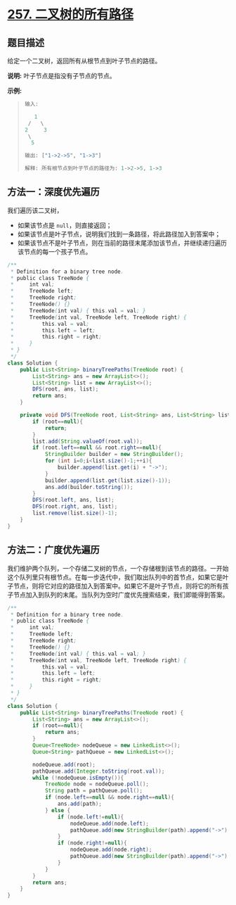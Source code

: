 # [257. 二叉树的所有路径](https://leetcode-cn.com/problems/binary-tree-paths/)

## 题目描述

给定一个二叉树，返回所有从根节点到叶子节点的路径。

**说明:** 叶子节点是指没有子节点的节点。

**示例:**

> ```java
> 输入:
> 
>    1
>  /   \
> 2     3
>  \
>   5
> 
> 输出: ["1->2->5", "1->3"]
> 
> 解释: 所有根节点到叶子节点的路径为: 1->2->5, 1->3
> ```
>
> 

## 方法一：深度优先遍历

我们遍历该二叉树，

- 如果该节点是 `null`，则直接返回；
- 如果该节点是叶子节点，说明我们找到一条路径，将此路径加入到答案中；
- 如果该节点不是叶子节点，则在当前的路径末尾添加该节点，并继续递归遍历该节点的每一个孩子节点。

```java
/**
 * Definition for a binary tree node.
 * public class TreeNode {
 *     int val;
 *     TreeNode left;
 *     TreeNode right;
 *     TreeNode() {}
 *     TreeNode(int val) { this.val = val; }
 *     TreeNode(int val, TreeNode left, TreeNode right) {
 *         this.val = val;
 *         this.left = left;
 *         this.right = right;
 *     }
 * }
 */
class Solution {
    public List<String> binaryTreePaths(TreeNode root) {
        List<String> ans = new ArrayList<>();
        List<String> list = new ArrayList<>();
        DFS(root, ans, list);
        return ans;
    }

    private void DFS(TreeNode root, List<String> ans, List<String> list) {
        if (root==null){
            return;
        }
        list.add(String.valueOf(root.val));
        if (root.left==null && root.right==null){
            StringBuilder builder = new StringBuilder();
            for (int i=0;i<list.size()-1;++i){
                builder.append(list.get(i) + "->");
            }
            builder.append(list.get(list.size()-1));
            ans.add(builder.toString());
        }
        DFS(root.left, ans, list);
        DFS(root.right, ans, list);
        list.remove(list.size()-1);
    }
}
```

## 方法二：广度优先遍历

我们维护两个队列，一个存储二叉树的节点，一个存储根到该节点的路径。一开始这个队列里只有根节点。在每一步迭代中，我们取出队列中的首节点，如果它是叶子节点，则将它对应的路径加入到答案中。如果它不是叶子节点，则将它的所有孩子节点加入到队列的末尾。当队列为空时广度优先搜索结束，我们即能得到答案。

```java
/**
 * Definition for a binary tree node.
 * public class TreeNode {
 *     int val;
 *     TreeNode left;
 *     TreeNode right;
 *     TreeNode() {}
 *     TreeNode(int val) { this.val = val; }
 *     TreeNode(int val, TreeNode left, TreeNode right) {
 *         this.val = val;
 *         this.left = left;
 *         this.right = right;
 *     }
 * }
 */
class Solution {
    public List<String> binaryTreePaths(TreeNode root) {
        List<String> ans = new ArrayList<>();
        if (root==null){
            return ans;
        }
        Queue<TreeNode> nodeQueue = new LinkedList<>();
        Queue<String> pathQueue = new LinkedList<>();

        nodeQueue.add(root);
        pathQueue.add(Integer.toString(root.val));
        while (!nodeQueue.isEmpty()){
            TreeNode node = nodeQueue.poll();
            String path = pathQueue.poll();
            if (node.left==null && node.right==null){
                ans.add(path);
            } else {
                if (node.left!=null){
                    nodeQueue.add(node.left);
                    pathQueue.add(new StringBuilder(path).append("->").append(node.left.val).toString());
                }
                if (node.right!=null){
                    nodeQueue.add(node.right);
                    pathQueue.add(new StringBuilder(path).append("->").append(node.right.val).toString());
                }
            }
        }
        return ans;
    }
}
```



